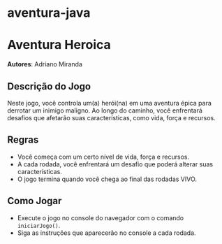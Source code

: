 # aventura-java

# Aventura Heroica

**Autores**: Adriano Miranda

## Descrição do Jogo
Neste jogo, você controla um(a) herói(na) em uma aventura épica para derrotar um inimigo maligno. Ao longo do caminho, você enfrentará desafios que afetarão suas características, como vida, força e recursos.

## Regras
- Você começa com um certo nível de vida, força e recursos.
- A cada rodada, você enfrentará um desafio que poderá alterar suas características.
- O jogo termina quando você chega ao final das rodadas VIVO.

## Como Jogar
- Execute o jogo no console do navegador com o comando `iniciarJogo()`.
- Siga as instruções que aparecerão no console a cada rodada.


